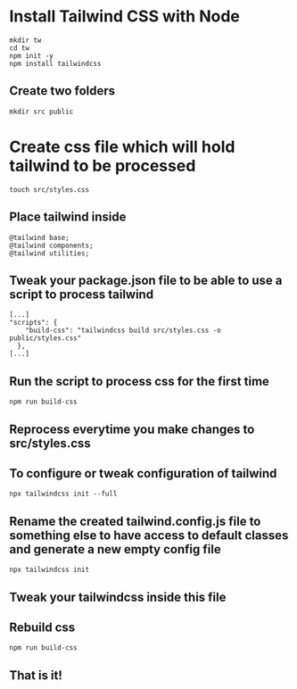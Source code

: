 # Install Tailwind CSS with Node

```
mkdir tw
cd tw
npm init -y
npm install tailwindcss
```

## Create two folders

```
mkdir src public
```

# Create css file which will hold tailwind to be processed

```
touch src/styles.css
```

## Place tailwind inside

```
@tailwind base;
@tailwind components;
@tailwind utilities;
```

## Tweak your package.json file to be able to use a script to process tailwind

```
[...]
"scripts": {
    "build-css": "tailwindcss build src/styles.css -o public/styles.css"
  },
[...]
```
## Run the script to process css for the first time

```
npm run build-css
```

## Reprocess everytime you make changes to src/styles.css

## To configure or tweak configuration of tailwind

```
npx tailwindcss init --full
```

## Rename the created tailwind.config.js file to something else to have access to default classes and generate a new empty config file

```
npx tailwindcss init
```

## Tweak your tailwindcss inside this file

## Rebuild css

```
npm run build-css
```


## That is it!

